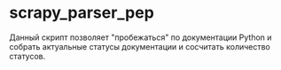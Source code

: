 # scrapy_parser_pep

Данный скрипт позволяет "пробежаться" по документации Python и собрать
актуальные статусы документации и сосчитать количество статусов.